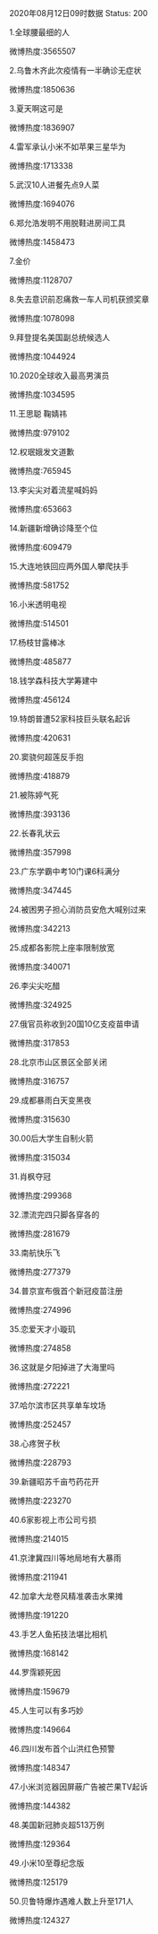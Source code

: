 2020年08月12日09时数据
Status: 200

1.全球腰最细的人

微博热度:3565507

2.乌鲁木齐此次疫情有一半确诊无症状

微博热度:1850636

3.夏天啊这可是

微博热度:1836907

4.雷军承认小米不如苹果三星华为

微博热度:1713338

5.武汉10人进餐先点9人菜

微博热度:1694076

6.郑允浩发明不用脱鞋进房间工具

微博热度:1458473

7.金价

微博热度:1128707

8.失去意识前忍痛救一车人司机获颁奖章

微博热度:1078098

9.拜登提名美国副总统候选人

微博热度:1044924

10.2020全球收入最高男演员

微博热度:1034595

11.王思聪 鞠婧祎

微博热度:979102

12.权珉娥发文道歉

微博热度:765945

13.李尖尖对着流星喊妈妈

微博热度:653663

14.新疆新增确诊降至个位

微博热度:609479

15.大连地铁回应两外国人攀爬扶手

微博热度:581752

16.小米透明电视

微博热度:514501

17.杨枝甘露棒冰

微博热度:485877

18.钱学森科技大学筹建中

微博热度:456124

19.特朗普遭52家科技巨头联名起诉

微博热度:420631

20.窦骁何超莲反手抱

微博热度:418879

21.被陈婷气死

微博热度:393136

22.长春乳状云

微博热度:357998

23.广东学霸中考10门课6科满分

微博热度:347445

24.被困男子担心消防员安危大喊别过来

微博热度:342213

25.成都各影院上座率限制放宽

微博热度:340071

26.李尖尖吃醋

微博热度:324925

27.俄官员称收到20国10亿支疫苗申请

微博热度:317853

28.北京市山区景区全部关闭

微博热度:316757

29.成都暴雨白天变黑夜

微博热度:315630

30.00后大学生自制火箭

微博热度:315034

31.肖枫夺冠

微博热度:299368

32.漂流完四只脚各穿各的

微博热度:281679

33.南航快乐飞

微博热度:277379

34.普京宣布俄首个新冠疫苗注册

微博热度:274996

35.恋爱天才小璇玑

微博热度:274858

36.这就是夕阳掉进了大海里吗

微博热度:272221

37.哈尔滨市区共享单车坟场

微博热度:252457

38.心疼贺子秋

微博热度:228793

39.新疆昭苏千亩芍药花开

微博热度:223270

40.6家影视上市公司亏损

微博热度:214015

41.京津冀四川等地局地有大暴雨

微博热度:211941

42.加拿大龙卷风精准袭击水果摊

微博热度:191220

43.手艺人鱼拓技法堪比相机

微博热度:168142

44.罗霈颖死因

微博热度:159679

45.人生可以有多巧妙

微博热度:149664

46.四川发布首个山洪红色预警

微博热度:148347

47.小米浏览器因屏蔽广告被芒果TV起诉

微博热度:144382

48.美国新冠肺炎超513万例

微博热度:129364

49.小米10至尊纪念版

微博热度:125179

50.贝鲁特爆炸遇难人数上升至171人

微博热度:124327

